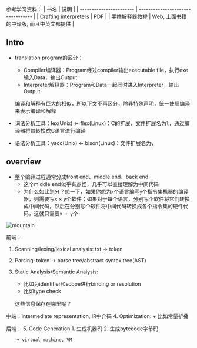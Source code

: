 参考学习资料：
| 书名                     |    说明                           |
| ----------------------- | --------------------------------- |
| [Crafting interpreters](http://www.craftinginterpreters.com/) |  PDF                               |
| [手撸解释器教程](https://readonly.link/books/https://raw.githubusercontent.com/GuoYaxiang/craftinginterpreters_zh/main/book.json)          |  Web, 上面书籍的中译版, 而且中英文都提供 |

## Intro

+ translation program的区分：
	+ Compiler编译器：Program经过compiler输出executable file，执行exe输入Data，输出Output
	+ Interpreter解释器：Program和Data一起同时进入Interpreter，输出Output

	编译和解释有巨大的相似，所以下文不再区分，除非特殊声明，统一使用编译来表示编译和解释

+ 词法分析工具：lex(Unix) <- flex(Linux)：C的扩展，文件扩展名为`l`，通过编译器将其转换成C语言进行编译 
+ 语法分析工具：yacc(Unix) <- bison(Linux)：文件扩展名为`y`

## overview

+ 整个编译过程通常分成front end、middle end、back end
	+ 这个middle end似乎有点怪，几乎可以直接理解为中间代码
	+ 为什么如此划分？想一下，如果你想为`x`个语言编写`y`个指令集机器的编译器，则需要写$x \times y$个软件；如果对于每个语言，分别写个软件将它们转换成中间代码，然后在分别写个软件将中间代码转换成各个指令集的硬件代码，这就只需要`x + y`个

![mountain](https://cdn.jsdelivr.net/gh/zweix123/CS-notes@master/source/Compiler/mountain.png)

前端：
1. Scanning/lexing/lexical analysis: txt -> token
2. Parsing: token -> parse tree/abstract syntax tree(AST)
3. Static Analysis/Semantic Analysis: 
	+ 比如为identifier和scope进行binding or resolution
	+ 比如type check
	
	这些信息保存在哪里呢？

中端：intermediate representation, IR中介码
4. Optimization:
	+ 比如常量折叠

后端：
5. Code Generation
	1. 生成机器码
	2. 生成bytecode字节码

		+ virtual machine, VM
